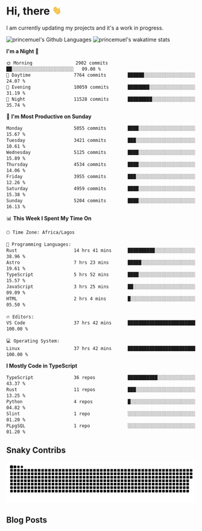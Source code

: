 # Hi, there <img src='/assets/wave.gif' alt='Just saying hello' width='24' height='24' />

<!--
**princemuel/princemuel** is a ✨ _special_ ✨ repository because its `README.md` (this file) appears on your GitHub profile.

Here are some ideas to get you started:

- 🔭 I’m currently working on ...
- 🌱 I’m currently learning ...
- 👯 I’m looking to collaborate on ...
- 🤔 I’m looking for help with ...
- 💬 Ask me about ...
- 📫 How to reach me: ...
- 😄 Pronouns: ...
- ⚡ Fun fact: ...
-->

I am currently updating my projects and it's a work in progress.

![princemuel's Github Languages](https://github-readme-stats.vercel.app/api/top-langs/?username=princemuel&text_color=586069&layout=compact&hide_border=true&title_color=0366d6&count_private=true&include_all_commits=true&theme=tokyonight&show_icons=true)
![princemuel's wakatime stats](https://github-readme-stats.vercel.app/api/wakatime?username=princemuel&text_color=586069&layout=compact&hide_border=true&title_color=0366d6&count_private=true&include_all_commits=true&theme=tokyonight&show_icons=true)

<!--START_SECTION:waka-->
**I'm a Night 🦉** 

```text
🌞 Morning                2902 commits        ██░░░░░░░░░░░░░░░░░░░░░░░   09.00 % 
🌆 Daytime                7764 commits        ██████░░░░░░░░░░░░░░░░░░░   24.07 % 
🌃 Evening                10059 commits       ████████░░░░░░░░░░░░░░░░░   31.19 % 
🌙 Night                  11528 commits       █████████░░░░░░░░░░░░░░░░   35.74 % 
```
📅 **I'm Most Productive on Sunday** 

```text
Monday                   5055 commits        ████░░░░░░░░░░░░░░░░░░░░░   15.67 % 
Tuesday                  3421 commits        ███░░░░░░░░░░░░░░░░░░░░░░   10.61 % 
Wednesday                5125 commits        ████░░░░░░░░░░░░░░░░░░░░░   15.89 % 
Thursday                 4534 commits        ████░░░░░░░░░░░░░░░░░░░░░   14.06 % 
Friday                   3955 commits        ███░░░░░░░░░░░░░░░░░░░░░░   12.26 % 
Saturday                 4959 commits        ████░░░░░░░░░░░░░░░░░░░░░   15.38 % 
Sunday                   5204 commits        ████░░░░░░░░░░░░░░░░░░░░░   16.13 % 
```


📊 **This Week I Spent My Time On** 

```text
🕑︎ Time Zone: Africa/Lagos

💬 Programming Languages: 
Rust                     14 hrs 41 mins      ██████████░░░░░░░░░░░░░░░   38.96 % 
Astro                    7 hrs 23 mins       █████░░░░░░░░░░░░░░░░░░░░   19.61 % 
TypeScript               5 hrs 52 mins       ████░░░░░░░░░░░░░░░░░░░░░   15.57 % 
JavaScript               3 hrs 25 mins       ██░░░░░░░░░░░░░░░░░░░░░░░   09.09 % 
HTML                     2 hrs 4 mins        █░░░░░░░░░░░░░░░░░░░░░░░░   05.50 % 

🔥 Editors: 
VS Code                  37 hrs 42 mins      █████████████████████████   100.00 % 

💻 Operating System: 
Linux                    37 hrs 42 mins      █████████████████████████   100.00 % 
```

**I Mostly Code in TypeScript** 

```text
TypeScript               36 repos            ███████████░░░░░░░░░░░░░░   43.37 % 
Rust                     11 repos            ███░░░░░░░░░░░░░░░░░░░░░░   13.25 % 
Python                   4 repos             █░░░░░░░░░░░░░░░░░░░░░░░░   04.82 % 
Slint                    1 repo              ░░░░░░░░░░░░░░░░░░░░░░░░░   01.20 % 
PLpgSQL                  1 repo              ░░░░░░░░░░░░░░░░░░░░░░░░░   01.20 % 
```




<!--END_SECTION:waka-->

## Snaky Contribs

<img src='/assets/github-snake-dark.svg' alt='Snaky Contributions' />

## Blog Posts

<!-- BLOG-POST-LIST:START -->
<!-- BLOG-POST-LIST:END -->
